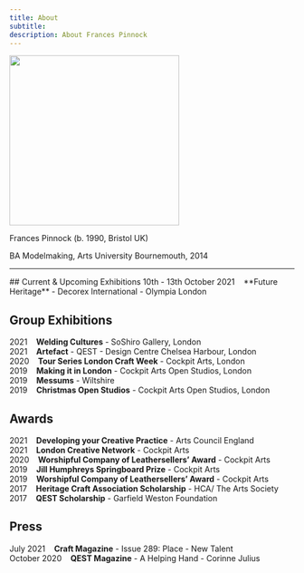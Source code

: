 ```yaml
---
title: About
subtitle: 
description: About Frances Pinnock
---
```


<img src="/images/new/about/portrait.jpg" width="300">

Frances Pinnock (b. 1990, Bristol UK) 

BA Modelmaking, Arts University Bournemouth, 2014 


<hr />
## Current & Upcoming Exhibitions  
10th - 13th October 2021&nbsp;&nbsp;&nbsp; **Future Heritage** - Decorex International - Olympia London

## Group Exhibitions

2021&nbsp;&nbsp;&nbsp; **Welding Cultures** - SoShiro Gallery, London  
2021&nbsp;&nbsp;&nbsp; **Artefact** - QEST - Design Centre Chelsea Harbour, London    
2020&nbsp;&nbsp;&nbsp; **Tour Series London Craft Week** - Cockpit Arts, London  
2019&nbsp;&nbsp;&nbsp; **Making it in London** - Cockpit Arts Open Studios, London  
2019&nbsp;&nbsp;&nbsp; **Messums** - Wiltshire  
2019&nbsp;&nbsp;&nbsp; **Christmas Open Studios** - Cockpit Arts Open Studios, London  

## Awards 
2021&nbsp;&nbsp;&nbsp; **Developing your Creative Practice** - Arts Council England  
2021&nbsp;&nbsp;&nbsp; **London Creative Network** - Cockpit Arts  
2020&nbsp;&nbsp;&nbsp; **Worshipful Company of Leathersellers’ Award** - Cockpit Arts  
2019&nbsp;&nbsp;&nbsp; **Jill Humphreys Springboard Prize** - Cockpit Arts  
2019&nbsp;&nbsp;&nbsp; **Worshipful Company of Leathersellers’ Award** - Cockpit Arts  
2017&nbsp;&nbsp;&nbsp; **Heritage Craft Association Scholarship** - HCA/ The Arts Society  
2017&nbsp;&nbsp;&nbsp; **QEST Scholarship** - Garfield Weston Foundation  

## Press
July 2021&nbsp;&nbsp;&nbsp; **Craft Magazine** - Issue 289: Place - New Talent  
October 2020&nbsp;&nbsp;&nbsp; **QEST Magazine** - A Helping Hand - Corinne Julius 
